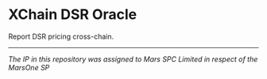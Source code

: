 # XChain DSR Oracle

Report DSR pricing cross-chain.

***
*The IP in this repository was assigned to Mars SPC Limited in respect of the MarsOne SP*
